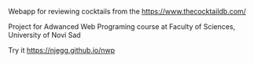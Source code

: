 Webapp for reviewing cocktails from the https://www.thecocktaildb.com/

Project for Adwanced Web Programing course at Faculty of Sciences, University of Novi Sad

Try it https://njegg.github.io/nwp
